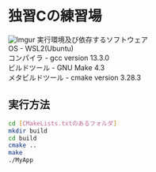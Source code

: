 #  独習Cの練習場
![Imgur](https://i.imgur.com/0XE5n5U.png)
実行環境及び依存するソフトウェア  
OS - WSL2(Ubuntu)  
コンパイラ - gcc version 13.3.0   
ビルドツール - GNU Make 4.3  
メタビルドツール - cmake version 3.28.3  

## 実行方法
```bash
cd [CMakeLists.txtのあるフォルダ]
mkdir build
cd build
cmake ..
make
./MyApp
```
